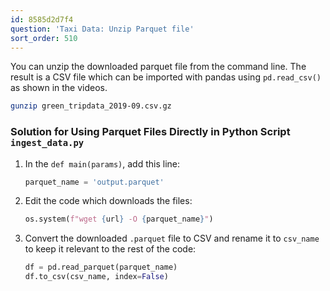 ```yaml
---
id: 8585d2d7f4
question: 'Taxi Data: Unzip Parquet file'
sort_order: 510
---
```


You can unzip the downloaded parquet file from the command line. The result is a CSV file which can be imported with pandas using `pd.read_csv()` as shown in the videos.

```bash
gunzip green_tripdata_2019-09.csv.gz
```

### Solution for Using Parquet Files Directly in Python Script `ingest_data.py`

1. In the `def main(params)`, add this line:
   
   ```python
   parquet_name = 'output.parquet'
   ```

2. Edit the code which downloads the files:

   ```python
   os.system(f"wget {url} -O {parquet_name}")
   ```

3. Convert the downloaded `.parquet` file to CSV and rename it to `csv_name` to keep it relevant to the rest of the code:

   ```python
   df = pd.read_parquet(parquet_name)
   df.to_csv(csv_name, index=False)
   ```